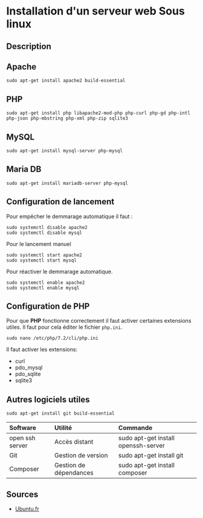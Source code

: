 # Installation d'un serveur web Sous linux

## Description

## Apache

```shell
sudo apt-get install apache2 build-essential
```

## PHP

```shell
sudo apt-get install php libapache2-mod-php php-curl php-gd php-intl php-json php-mbstring php-xml php-zip sqlite3
```

## MySQL

```shell
sudo apt-get install mysql-server php-mysql
```

## Maria DB

```shell
sudo apt-get install mariadb-server php-mysql
```

## Configuration de lancement

Pour empêcher le demmarage automatique il faut :

```shell
sudo systemctl disable apache2
sudo systemctl disable mysql
```

Pour le lancement manuel

```shell
sudo systemctl start apache2
sudo systemctl start mysql
```

Pour réactiver le demmarage automatique.

```shell
sudo systemctl enable apache2
sudo systemctl enable mysql
```

## Configuration de PHP

Pour que **PHP** fonctionne correctement il faut activer certaines extensions utiles. Il faut pour cela éditer le fichier `php.ini`.  

```shell
sudo nano /etc/php/7.2/cli/php.ini
```

Il faut activer les extensions: 

* curl
* pdo_mysql
* pdo_sqlite
* sqlite3

## Autres logiciels utiles

```language
sudo apt-get install git build-essential
```

| Software | Utilité | Commande |
|:-------- | :------- | :------- |
| open ssh server | Accès distant | sudo apt-get install openssh-server |
| Git | Gestion de version | sudo apt-get install git |
| Composer | Gestion de dépendances | sudo apt-get install composer |

## Sources

* [Ubuntu.fr](https://doc.ubuntu-fr.org/lamp)
